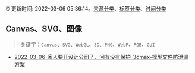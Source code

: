 :alarm_clock: 更新时间: 2022-03-06 05:36:14。[来源分类](../README.md)、[标签分类](../TAGS.md)、[时间分类](../TIMELINE.md)

## Canvas、SVG、图像


> 关键字：`Canvas`、`SVG`、`WebGL`、`3D`、`PNG`、`WebP`、`RGB`、`GUI`



- [2022-03-06-家人要开设计公司了，问有没有保护-3dmax-模型文件防泄漏方案](https://www.v2ex.com/t/838313) 